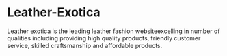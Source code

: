 # Leather-Exotica
Leather exotica is the leading leather fashion websiteexcelling in number of qualities including providing high quality products, friendly customer service, skilled craftsmanship and affordable products. 
